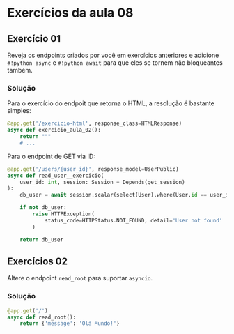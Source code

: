 # Exercícios da aula 08

## Exercício 01

Reveja os endpoints criados por você em exercícios anteriores e adicione `#!python async` e `#!python await` para que eles se tornem não bloqueantes também.

### Solução

Para o exercício do endpoit que retorna o HTML, a resolução é bastante simples:

```python hl_lines="2"
@app.get('/exercicio-html', response_class=HTMLResponse)
async def exercicio_aula_02():
    return """
	# ...
```

Para o endpoint de GET via ID:

```python hl_lines="2 5"
@app.get('/users/{user_id}', response_model=UserPublic)
async def read_user__exercicio(
    user_id: int, session: Session = Depends(get_session)
):
    db_user = await session.scalar(select(User).where(User.id == user_id))

    if not db_user:
        raise HTTPException(
            status_code=HTTPStatus.NOT_FOUND, detail='User not found'
        )

    return db_user
```

## Exercícios 02

Altere o endpoint `read_root` para suportar `asyncio`.

### Solução

```python title="fast_zero/app.py" hl_lines="2"
@app.get('/')
async def read_root():
    return {'message': 'Olá Mundo!'}
```
